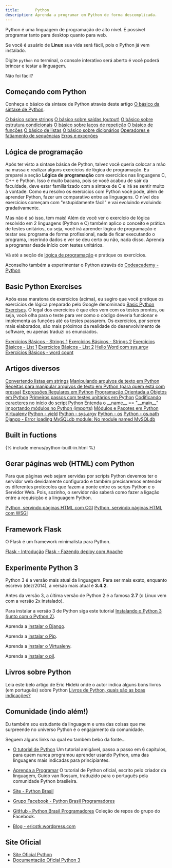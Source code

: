 ```yaml
---
title:       Python
description: Aprenda a programar em Python de forma descomplicada.
---
```



Python é uma linguagem de programação de alto nível. É possível programar tanto para desktop quanto para web.

Se você é usuário de __Linux__ sua vida será fácil, pois o Python já vem instalado. 

Digite `python` no terminal, o console interativo será aberto é você poderá brincar e testar a linguagem. 

Não foi fácil?



Começando com Python
---

Conheça o básico da sintaxe de Python através deste artigo [O básico da sintaxe de Python](./sintaxe-basica/).

<div class="list-group">
    <a href="/python/strings/" class="list-group-item">O básico sobre strings</a>
    <a href="/python/saidas-output/" class="list-group-item">O básico sobre saídas (output)</a>
    <a href="/python/estruturas-condicionais/" class="list-group-item">O básico sobre estrutura condicionais</a>
    <a href="/python/lacos-de-repeticao/" class="list-group-item">O básico sobre laços de repetição</a>
    <a href="/python/functions/" class="list-group-item">O básico de funções</a>
    <a href="/python/listas/" class="list-group-item">O básico de listas</a>
    <a href="/python/dicionarios-dictionaries/" class="list-group-item">O básico sobre dicionários</a>
    <a href="/python/sequencias-fatiamento/" class="list-group-item">Operadores e fatiamento de sequências</a>
    <a href="/python/erros-excecoes/" class="list-group-item">Erros e exceções</a>
</div>


Lógica de programação
---

Após ter visto a sintaxe básica de Python, talvez você queria colocar a mão na massa e realizar alguns exercícios de 
lógica de programação. Eu preparei a seção __Lógica de programação__ com exercícios nas linguagens C, C++ e Python. 
Isso é muito bacana, pois se você acabou de sair da faculdade, deve estar familiarizado com a sintaxe de C e irá se 
sentir muito à vontade. Como eu resolvo os exercícios com Python você pode, além de aprender Python, fazer um comparativo 
entre as linguagens. O nível dos exercícios começam com "estupidamente fácil" e vai evoluindo evoluindo gradativamente.

Mas não é só isso, tem mais! Além de você ver o exercício de lógica resolvido em 2 linguagens (Python e C) também aplico
o conceito e prática de testes unitários, ou seja, você irá aprender lógica de programação e testar seu programa de forma
profissional, nada de ficar executando o programa, inserindo dados e ver se deu certo ou não, nada disso. Aprenda a 
programar desde início com testes unitários.

Vá até a seção de [lógica de programação](/logica-de-programacao/) e pratique os exercícios.

Aconselho também a experimentar o Python através do [Codeacademy - Python](http://www.codecademy.com/pt-BR/tracks/python-pt-BR "link-externo")



Basic Python Exercises
---

Após essa maratona de exercícios (acima), eu sugiro que você pratique os exercícios de lógica preparado pelo Google denominado 
[Basic Python Exercises](https://developers.google.com/edu/python/exercises/basic "link-externo"). O legal dos exercícios 
é que eles vem com os testes prontos, ou seja, você olha para o teste para ver como o código deveria funcionar e implementa 
as funções até os testes passarem. Os exercícios, por serem mais elaborados, são mais próximos da realidade do 
desenvolvimento de software, eu apenas traduzi os  enunciados.

<div class="list-group">
    <a href="/python/google-exercises-string1/" class="list-group-item">Exercícios Básicos - Strings 1</a>
    <a href="/python/google-exercises-string2/" class="list-group-item">Exercícios Básicos - Strings 2</a>
    <a href="/python/google-exercises-list1/" class="list-group-item">Exercícios Básicos - List 1</a>
    <a href="/python/google-exercises-list2/" class="list-group-item">Exercícios Básicos - List 2</a>
    <a href="/python/google-exercises-hello-sys-argv/" class="list-group-item">Hello Word com sys.argv</a>
    <a href="/python/google-exercises-wordcount/" class="list-group-item">Exercícios Básicos - word count</a>
</div>



Artigos diversos
---

<div class="list-group">
    <a href="/python/convertendo-listas/" class="list-group-item">Convertendo listas em strings</a>
    <a href="/python/manipulando-arquivos-de-texto/" class="list-group-item">Manipulando arquivos de texto em Python</a>
    <a href="/python/receitas-para-manipular-arquivos-de-texto/" class="list-group-item">Receitas para manipular arquivos de texto em Python (para quem está com pressa)</a>
    <a href="/python/regex/" class="list-group-item">Expressões Regulares em Python</a>
    <a href="/python/programacao-orientada-objetos/" class="list-group-item">Programação Orientada a Objetos em Python</a>
    <a href="/python/tdd-primeiros-passos-com-testes-unitarios/" class="list-group-item">Primeiros passos com testes unitários em Python</a>
    <a href="/python/codificacao-de-caracteres/" class="list-group-item">Codificando caracteres no início do script Python</a>
    <a href="/python/entenda-__name__-__main__/" class="list-group-item">Entenda o __name__ == "__main__"</a>
    <a href="/python/imports/" class="list-group-item">Importando módulos no Python (imports)</a>
    <a href="/python/modulos-pacotes/" class="list-group-item">Módulos e Pacotes em Python</a>
    <a href="/python/virtualenv/" class="list-group-item">Virtualenv</a>
    <a href="/python/yield/" class="list-group-item">Python - yield</a>
    <a href="/python/sys-argv/" class="list-group-item">Python - sys.argv</a>
    <a href="/python/os/" class="list-group-item">Python - os</a>
    <a href="/python/os.path/" class="list-group-item">Python - os.path</a>
    <a href="/python/django-error-loading-mysqldb/" class="list-group-item">Django - Error loading MySQLdb module: No module named MySQLdb</a>
</div>



Built in fuctions
---

{% include menus/python-built-in.html %}


Gerar páginas web (HTML) com Python
---

Para que páginas web sejam servidas por scripts Python devemos ter o servidor web devidamente configurado e também 
precisaremos entender os diferentes protocolos que fazem a ponte entre os scrips Python e o Servidor Web. Pois, sozinho,
o servidor não saberá como fazer a ligação entre a requisição e a linguagem Python.

<div class="list-group">
    <a href="/python/servindo-paginas-html-com-cgi/" class="list-group-item">Python, servindo páginas HTML com CGI</a>
    <a href="/python/servindo-paginas-html-com-wsgi/" class="list-group-item">Python, servindo páginas HTML com WSGI</a>
</div>



Framework Flask
---

O Flask é um framework minimalista para Python.

<div class="list-group">
    <a href="/python/flask/" class="list-group-item">Flask - Introdução</a>
    <a href="/python/flask-apache/" class="list-group-item">Flask - Fazendo deploy com Apache</a>
</div>



Experimente Python 3
---

Python 3 é a versão mais atual da linguagem. Para ser mais exato, enquanto escrevo (dez/2014), a versão mais atual é
__3.4.2__. 

Antes da versão 3, a última versão de Python 2 é a famosa __2.7__ (o Linux vem com a versão 2x instalado).

Para instalar a versão 3 de Python siga este tutorial
[Instalando o Python 3 (junto com o Python 2)](/linux/cookbook/python/).

Aprenda a [instalar o Django](/linux/cookbook/django/).

Aprenda a [instalar o Pip](/linux/cookbook/pip/).

Aprenda a [instalar o Virtualenv](/linux/cookbook/virtualenv/).

Aprenda a [instalar o pil](/linux/cookbook/pil/).


Livros sobre Python
---

Leia este belo artigo de Eric Hideki onde o autor indica alguns bons livros (em português) sobre Python
[Livros de Python, quais são as boas indicações?](http://blog.pycursos.com/livros-de-python-quais-sao-as-boas-indicacoes/#comment-21243 "link-externo")




Comunidade (indo além!)
---

Eu também sou estudante da linguagem e uma das coisas que me surpreende no universo Python é o engajamento da comunidade.

Seguem alguns links na qual eu também bebo da fonte...

- [O tutorial de Python](http://turing.com.br/pydoc/2.7/tutorial/index.html "link-externo")  Um tutorial amigável, passo
a passo em 6 capítulos, para quem nunca programou aprender usando Python, uma das linguagens mais indicadas para principiantes.

- [Aprenda a Programar](http://turing.com.br/material/appy/ "link-externo") O tutorial de Python oficial, escrito pelo 
criador da linguagem, Guido van Rossum, traduzido para o português pela comunidade Python brasileira.

- [Site - Python Brasil](http://www.python.org.br/ "link-externo")

- [Grupo Facebook - Python Brasil Programadores](https://www.facebook.com/groups/python.brasil/ "link-externo")

- [GitHub - Python Brasil Programadores](https://github.com/Python-Devs-Brasil "link-externo") Coleção de repos do grupo do Facebook.

- [Blog - ericstk.wordpress.com](https://ericstk.wordpress.com/ "link-externo")



Site Oficial
---

- [Site Oficial Python](https://www.python.org/ "link-externo")
- [Documentação Oficial Python 3](https://docs.python.org/3/ "link-externo")
